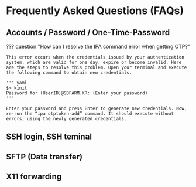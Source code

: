 # Frequently Asked Questions (FAQs)

## Accounts / Password / One-Time-Password

??? question "How can I resolve the IPA command error when getting OTP?"

    This error occurs when the credentials issued by your authentication system, which are valid for one day, expire or become invalid. Here are the steps to resolve this problem. Open your terminal and execute the following command to obtain new credentials.
    
    ''' yaml
    $> kinit
    Password for (UserID)@SDFARM.KR: (Enter your password)
    '''

    Enter your password and press Enter to generate new credentials. Now, re-run the “ipa otptoken-add” command. It should execute without errors, using the newly generated credentials.

## SSH login, SSH teminal

## SFTP (Data transfer)

## X11 forwarding

